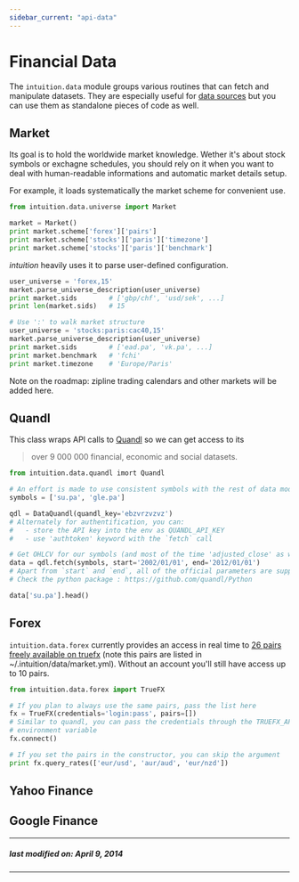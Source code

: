 ```yaml
---
sidebar_current: "api-data"
---
```


# Financial Data

The `intuition.data` module groups various routines that can fetch and
manipulate datasets. They are especially useful for [data sources](/articles/api/data-sources.html)
but you can use them as standalone pieces of code as well.

## Market

Its goal is to hold the worldwide market knowledge. Wether it's about stock
symbols or exchagne schedules, you should rely on it when you want to deal with
human-readable informations and automatic market details setup.

For example, it loads systematically the market scheme for convenient use.

```python
from intuition.data.universe import Market

market = Market()
print market.scheme['forex']['pairs']
print market.scheme['stocks']['paris']['timezone']
print market.scheme['stocks']['paris']['benchmark']
```

*intuition* heavily uses it to parse user-defined configuration.

```python
user_universe = 'forex,15'
market.parse_universe_description(user_universe)
print market.sids        # ['gbp/chf', 'usd/sek', ...]
print len(market.sids)   # 15

# Use ':' to walk market structure
user_universe = 'stocks:paris:cac40,15'
market.parse_universe_description(user_universe)
print market.sids        # ['ead.pa', 'vk.pa', ...]
print market.benchmark   # 'fchi'
print market.timezone    # 'Europe/Paris'
```

Note on the roadmap: zipline trading calendars and other markets will be added
here.


## Quandl

This class wraps API calls to [Quandl](http://quandl.com/) so we can get access to its
> over 9 000 000 financial, economic and social datasets.

```python
from intuition.data.quandl imort Quandl

# An effort is made to use consistent symbols with the rest of data modules.
symbols = ['su.pa', 'gle.pa']

qdl = DataQuandl(quandl_key='ebzvrzvzvz')
# Alternately for authentification, you can:
#   - store the API key into the env as QUANDL_API_KEY
#   - use 'authtoken' keyword with the `fetch` call

# Get OHLCV for our symbols (and most of the time 'adjusted_close' as well)
data = qdl.fetch(symbols, start='2002/01/01', end='2012/01/01')
# Apart from `start` and `end`, all of the official parameters are supported.
# Check the python package : https://github.com/quandl/Python

data['su.pa'].head()
```


## Forex

`intuition.data.forex` currently provides an access in real time to [26 pairs
freely available on truefx](http://truefx.com/) (note this pairs are listed in
~/.intuition/data/market.yml). Without an account you'll still have access up
to 10 pairs.

```python
from intuition.data.forex import TrueFX

# If you plan to always use the same pairs, pass the list here
fx = TrueFX(credentials='login:pass', pairs=[])
# Similar to quandl, you can pass the credentials through the TRUEFX_API
# environment variable
fx.connect()

# If you set the pairs in the constructor, you can skip the argument
print fx.query_rates(['eur/usd', 'aur/aud', 'eur/nzd'])
```


## Yahoo Finance


## Google Finance



---
##### last modified on: April 9, 2014
---
